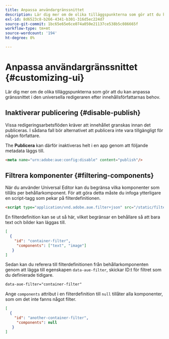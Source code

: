 ```yaml
---
title: Anpassa användargränssnittet
description: Lär dig mer om de olika tilläggspunkterna som gör att du kan anpassa gränssnittet i den universella redigeraren efter innehållsförfattarnas behov.
exl-id: 8d6523c8-b266-4341-b301-316d5ec224d7
source-git-commit: 1bc65e65e6ce074a050e21137ce538b5c086665f
workflow-type: tm+mt
source-wordcount: '194'
ht-degree: 0%

---
```



# Anpassa användargränssnittet {#customizing-ui}

Lär dig mer om de olika tilläggspunkterna som gör att du kan anpassa gränssnittet i den universella redigeraren efter innehållsförfattarnas behov.

## Inaktiverar publicering {#disable-publish}

Vissa redigeringsarbetsflöden kräver att innehållet granskas innan det publiceras. I sådana fall bör alternativet att publicera inte vara tillgängligt för någon författare.

The **Publicera** kan därför inaktiveras helt i en app genom att följande metadata läggs till.

```html
<meta name="urn:adobe:aue:config:disable" content="publish"/>
```

## Filtrera komponenter {#filtering-components}

När du använder Universal Editor kan du begränsa vilka komponenter som tillåts per behållarkomponent. För att göra detta måste du infoga ytterligare en script-tagg som pekar på filterdefinitionen.

```html
<script type="application/vnd.adobe.aue.filter+json" src="/static/filter-definition.json"></script>
```

En filterdefinition kan se ut så här, vilket begränsar en behållare så att bara text och bilder kan läggas till.

```json
[
  {
    "id": "container-filter",
     "components": ["text", "image"]
   }
]
```

Sedan kan du referera till filterdefinitionen från behållarkomponenten genom att lägga till egenskapen `data-aue-filter`, skickar ID:t för filtret som du definierade tidigare.

```html
data-aue-filter="container-filter"
```

Ange `components` attribut i en filterdefinition till `null` tillåter alla komponenter, som om det inte fanns något filter.

```json
[
  {
    "id": "another-container-filter",
     "components": null
   }
]
```
